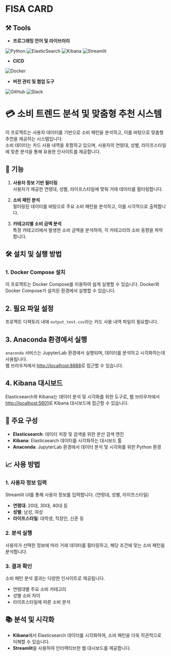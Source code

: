 # FISA CARD



## ⚒️ Tools
- **프로그래밍 언어 및 라이브러리**
  
![Python](https://img.shields.io/badge/python-3776AB.svg?&style=for-the-badge&logo=python&logoColor=white)
![ElasticSearch](https://img.shields.io/badge/-ElasticSearch-005571?style=for-the-badge&logo=elasticsearch)
![Kibana](https://img.shields.io/badge/Kibana-005571?style=for-the-badge&logo=Kibana&logoColor=white)
![Streamlit](https://img.shields.io/badge/streamlit-FF4B4B.svg?&style=for-the-badge&logo=streamlit&logoColor=white)

 
- **CICD**

 ![Docker](https://img.shields.io/badge/docker-%230db7ed.svg?style=for-the-badge&logo=docker&logoColor=white)



- **버전 관리 및 협업 도구**
  
 ![GitHub](https://img.shields.io/badge/github-181717.svg?&style=for-the-badge&logo=github&logoColor=white) 
 ![Slack](https://img.shields.io/badge/slack-4A154B.svg?&style=for-the-badge&logo=slack&logoColor=white)


 # 💳 소비 트렌드 분석 및 맞춤형 추천 시스템

이 프로젝트는 사용자 데이터를 기반으로 소비 패턴을 분석하고, 이를 바탕으로 맞춤형 추천을 제공하는 시스템입니다. 
<br>소비 데이터는 카드 사용 내역을 포함하고 있으며, 사용자의 연령대, 성별, 라이프스타일에 맞춘 분석을 통해 유용한 인사이트를 제공합니다.

## 🚀 기능

1. **사용자 정보 기반 필터링**  
   사용자가 제공한 연령대, 성별, 라이프스타일에 맞춰 거래 데이터를 필터링합니다.

2. **소비 패턴 분석**  
   필터링된 데이터를 바탕으로 주요 소비 패턴을 분석하고, 이를 시각적으로 출력합니다.

3. **카테고리별 소비 금액 분석**  
   특정 카테고리에서 발생한 소비 금액을 분석하여, 각 카테고리의 소비 동향을 파악합니다.

## 🛠️ 설치 및 실행 방법

### 1. Docker Compose 설치

이 프로젝트는 Docker Compose를 이용하여 쉽게 실행할 수 있습니다. 
Docker와 Docker Compose가 설치된 환경에서 실행할 수 있습니다.

## 2. 필요 파일 설정

프로젝트 디렉토리 내에 `output_test.csv`라는 카드 사용 내역 파일이 필요합니다. 

## 3. Anaconda 환경에서 실행

`anaconda` 서비스는 JupyterLab 환경에서 실행되며, 데이터를 분석하고 시각화하는데 사용됩니다.
<br>웹 브라우저에서 [http://localhost:8888](http://localhost:8888)로 접근할 수 있습니다. 

## 4. Kibana 대시보드

Elasticsearch와 Kibana는 데이터 분석 및 시각화를 위한 도구로, 웹 브라우저에서 [http://localhost:5601](http://localhost:5601)로 Kibana 대시보드에 접근할 수 있습니다.

## 🔧 주요 구성

- **Elasticsearch**: 데이터 저장 및 검색을 위한 분산 검색 엔진
- **Kibana**: Elasticsearch 데이터를 시각화하는 대시보드 툴
- **Anaconda**: JupyterLab 환경에서 데이터 분석 및 시각화를 위한 Python 환경

## 📈 사용 방법

### 1. 사용자 정보 입력

Streamlit UI를 통해 사용자 정보를 입력합니다. (연령대, 성별, 라이프스타일)

- **연령대**: 20대, 30대, 40대 등
- **성별**: 남성, 여성
- **라이프스타일**: 대학생, 직장인, 신혼 등

### 2. 분석 실행

사용자가 선택한 정보에 따라 거래 데이터를 필터링하고, 해당 조건에 맞는 소비 패턴을 분석합니다.

### 3. 결과 확인

소비 패턴 분석 결과는 다양한 인사이트로 제공됩니다.

- 연령대별 주요 소비 카테고리
- 성별 소비 차이
- 라이프스타일에 따른 소비 분석


## 📚 분석 및 시각화


- **Kibana**에서 Elasticsearch 데이터를 시각화하여, 소비 패턴을 더욱 직관적으로 이해할 수 있습니다.
- **Streamlit**을 사용하여 인터랙티브한 웹 대시보드를 제공합니다.


